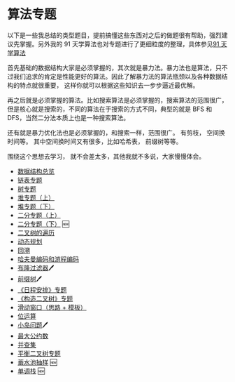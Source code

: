 # 算法专题

以下是一些我总结的类型题目，提前搞懂这些东西对之后的做题很有帮助，强烈建议先掌握。另外我的 91 天学算法也对专题进行了更细粒度的整理，具体参见[91 天学算法](../91/README.md)

首先基础的数据结构大家是必须掌握的，其次就是暴力法。暴力法也是算法，只不过我们追求的肯定是性能更好的算法。因此了解暴力法的算法瓶颈以及各种数据结构的特点就很重要， 这样你就可以根据这些知识去一步步逼近最优解。

再之后就是必须掌握的算法。比如搜索算法是必须掌握的，搜索算法的范围很广，但是核心就是搜索的，不同的算法在于搜索的方式不同，典型的就是 BFS 和 DFS，当然二分法本质上也是一种搜索算法。

还有就是暴力优化法也是必须掌握的，和搜索一样，范围很广。 有剪枝， 空间换时间等。 其中空间换时间又有很多，比如哈希表， 前缀树等等。

围绕这个思想去学习， 就不会差太多，其他我就不多说，大家慢慢体会。

- [数据结构总览](basic-data-structure.md)
- [链表专题](linked-list.md)
- [树专题](tree.md)
- [堆专题（上）](heap.md)
- [堆专题（下）](heap-2.md)
- [二分专题（上）](./thinkings/binary-search-1.md)
- [二分专题（下）](./thinkings/binary-search-2.md) 🆕
- [二叉树的遍历](binary-tree-traversal.md)
- [动态规划](dynamic-programming.md)
- [回溯](backtrack.md)
- [哈夫曼编码和游程编码](run-length-encode-and-huffman-encode.md)
- [布隆过滤器](bloom-filter.md)🖊
- [前缀树](trie.md)🖊
- [《日程安排》专题](https://lucifer.ren/blog/2020/02/03/leetcode-%E6%88%91%E7%9A%84%E6%97%A5%E7%A8%8B%E5%AE%89%E6%8E%92%E8%A1%A8%E7%B3%BB%E5%88%97/)
- [《构造二叉树》专题](https://lucifer.ren/blog/2020/02/08/%E6%9E%84%E9%80%A0%E4%BA%8C%E5%8F%89%E6%A0%91%E4%B8%93%E9%A2%98/)
- [滑动窗口（思路 + 模板）](slide-window.md)
- [位运算](bit.md)
- [小岛问题](island.md)🖊
- [最大公约数](GCD.md)
- [并查集](union-find.md)
- [平衡二叉树专题](balanced-tree.md)
- [蓄水池抽样](reservoid-sampling.md) 🆕
- [单调栈](monotone-stack.md) 🆕
